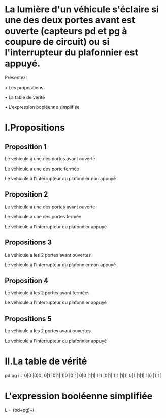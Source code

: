 # La lumière d'un véhicule s'éclaire si une des deux portes avant est ouverte (capteurs pd et pg à coupure de circuit) ou si l'interrupteur du plafonnier est appuyé.

Présentez:

•	Les propositions

•	La table de vérité

•	L'expression booléenne simplifiée

# I.Propositions

## Proposition 1

Le véhicule a une des portes avant ouverte 

Le véhicule a une des porte fermée

Le véhicule a l'interrupteur du plafonnier non appuyé

## Proposition 2

Le véhicule a une des portes avant ouverte

Le véhicule a une des portes fermée

Le véhicule a l'interrupteur du plafonnier appuyé

## Propositions 3

Le véhicule a les 2 portes avant ouvertes

Le véhicule a l'interrupteur du plafonnier non appuyé

## Proposition 4

Le véhicule a les 2 portes avant fermées

Le véhicule a l'interrupteur du plafonnier appuyé

## Propositions 5

Le véhicule a les 2 portes avant ouvertes

Le véhicule a l'interrupteur du plafonnier appuyé

# II.La table de vérité

pd pg i L
 0|0 |0|0|
 0|1 |0|1|
 1|0 |0|1|
 0|0 |1|1|
 1|1 |0|1|
 1|1 |1|1|
 0|1 |1|1|
 1|0 |1|1|

# L'expression booléenne simplifiée

L = (pd+pg)+i

